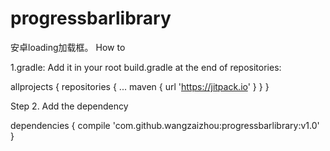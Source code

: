 # progressbarlibrary
安卓loading加载框。
How to

1.gradle:
  Add it in your root build.gradle at the end of repositories:
  
  allprojects {
		repositories {
			...
			maven { url 'https://jitpack.io' }
		}
	}
  
  Step 2. Add the dependency
  
  dependencies {
	        compile 'com.github.wangzaizhou:progressbarlibrary:v1.0'
	}
